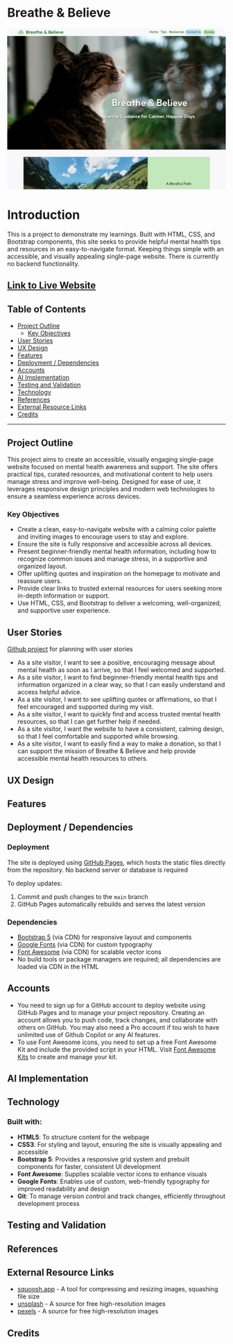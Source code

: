 # Breathe & Believe
![Preview of Website](/documentation/images/preview-site.jpg)
# Introduction
This is a project to demonstrate my learnings. Built with HTML, CSS, and Bootstrap components, this site seeks to provide helpful mental health tips and resources in an easy-to-navigate format. Keeping things simple with an accessible, and visually appealing single-page website.
There is currently no backend functionality.

## [Link to Live Website](https://wen-l-liu.github.io/mental_health_project/)

## Table of Contents
- [Project Outline](#project-outline)
    - [Key Objectives](#key-objectives)
- [User Stories](#user-stories)
- [UX Design](#ux-design)
- [Features](#features)
- [Deployment / Dependencies](#deployment--dependencies)
- [Accounts](#accounts)
- [AI Implementation](#ai-implementation)
- [Testing and Validation](#testing-and-validation)
- [Technology](#technology)
- [References](#references)
- [External Resource Links](#external-resource-links)
- [Credits](#credits)

---

## Project Outline
This project aims to create an accessible, visually engaging single-page website focused on mental health awareness and support. The site offers practical tips, curated resources, and motivational content to help users manage stress and improve well-being. Designed for ease of use, it leverages responsive design principles and modern web technologies to ensure a seamless experience across devices.

### Key Objectives
- Create a clean, easy-to-navigate website with a calming color palette and inviting images to encourage users to stay and explore.
- Ensure the site is fully responsive and accessible across all devices.
- Present beginner-friendly mental health information, including how to recognize common issues and manage stress, in a supportive and organized layout.
- Offer uplifting quotes and inspiration on the homepage to motivate and reassure users.
- Provide clear links to trusted external resources for users seeking more in-depth information or support.
- Use HTML, CSS, and Bootstrap to deliver a welcoming, well-organized, and supportive user experience.

## User Stories
[Github project](https://github.com/users/wen-l-liu/projects/6) for planning with user stories

- As a site visitor, I want to see a positive, encouraging message about mental health as soon as I arrive, so that I feel welcomed and supported.
- As a site visitor, I want to find beginner-friendly mental health tips and information organized in a clear way, so that I can easily understand and access helpful advice.
- As a site visitor, I want to see uplifting quotes or affirmations, so that I feel encouraged and supported during my visit.
- As a site visitor, I want to quickly find and access trusted mental health resources, so that I can get further help if needed.
- As a site visitor, I want the website to have a consistent, calming design, so that I feel comfortable and supported while browsing.
- As a site visitor, I want to easily find a way to make a donation, so that I can support the mission of Breathe & Believe and help provide accessible mental health resources to others.

## UX Design

## Features

## Deployment / Dependencies
### Deployment
The site is deployed using [GitHub Pages](https://pages.github.com/), which hosts the static files directly from the repository. No backend server or database is required

To deploy updates:
1. Commit and push changes to the `main` branch
2. GitHub Pages automatically rebuilds and serves the latest version

### Dependencies
- [Bootstrap 5](https://getbootstrap.com/) (via CDN) for responsive layout and components
- [Google Fonts](https://fonts.google.com/) (via CDN) for custom typography
- [Font Awesome](https://font-awesome.com) (via CDN) for scalable vector icons
- No build tools or package managers are required; all dependencies are loaded via CDN in the HTML

## Accounts
- You need to sign up for a GitHub account to deploy website using GitHub Pages and to manage your project repository. Creating an account allows you to push code, track changes, and collaborate with others on GitHub. You may also need a Pro account if tou wish to have unlimited use of Github Copilot or any AI features.
- To use Font Awesome icons, you need to set up a free Font Awesome Kit and include the provided script in your HTML. Visit [Font Awesome Kits](https://fontawesome.com/kits) to create and manage your kit.
## AI Implementation

## Technology
### Built with:
- **HTML5**: To structure content for the webpage
- **CSS3**: For styling and layout, ensuring the site is visually appealing and accessible
- **Bootstrap 5**: Provides a responsive grid system and prebuilt components for faster, consistent UI development
- **Font Awesome**: Supplies scalable vector icons to enhance visuals
- **Google Fonts**: Enables use of custom, web-friendly typography for improved readability and design
- **Git**: To manage version control and track changes, efficiently throughout development process



## Testing and Validation

## References

## External Resource Links
- [squoosh.app](https://squoosh.app/) - A tool for compressing and resizing images, squashing file size
- [unsplash](https://unsplash.com/) - A source for free high-resolution images
- [pexels](https://www.pexels.com/) - A source for free high-resolution images

## Credits